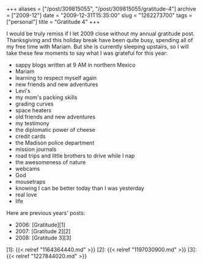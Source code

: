 +++
aliases = ["/post/309815055", "/post/309815055/gratitude-4"]
archive = ["2009-12"]
date = "2009-12-31T15:35:00"
slug = "1262273700"
tags = ["personal"]
title = "Gratitude 4"
+++

I would be truly remiss if I let 2009 close without my annual gratitude
post. Thanksgiving and this holiday break have been quite busy, spending
all of my free time with Mariam.  But she is currently sleeping upstairs,
so I will take these few moments to say what I was grateful for this year:  

- sappy blogs written at 9 AM in northern Mexico  
- Mariam
- learning to respect myself again
- new friends and new adventures
- Levi's
- my mom's packing skills
- grading curves
- space heaters
- old friends and new adventures
- my testimony
- the diplomatic power of cheese
- credit cards
- the Madison police department
- mission journals
- road trips and little brothers to drive while I nap
- the awesomeness of nature    
- webcams
- God
- mousetraps
- knowing I can be better today than I was yesterday
- real love
- life   

Here are previous years' posts:  
 
- 2006: [Gratitude][1]
- 2007: [Gratitude 2][2]
- 2008: [Gratitude 3][3]

[1]: {{< relref "1164364440.md" >}}
[2]: {{< relref "1197030900.md" >}}
[3]: {{< relref "1227844020.md" >}}
